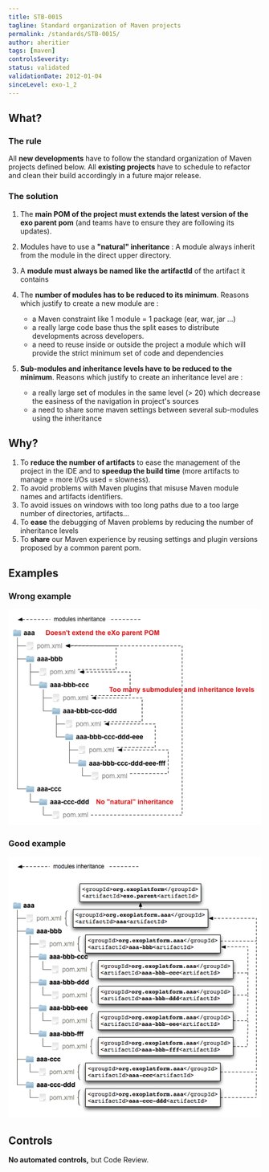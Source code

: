 ```yaml
---
title: STB-0015
tagline: Standard organization of Maven projects
permalink: /standards/STB-0015/
author: aheritier
tags: [maven]
controlsSeverity:
status: validated
validationDate: 2012-01-04
sinceLevel: exo-1_2
---
```


<a name="what"></a>
## What?

### <i class="fa fa-info-circle"></i> The rule

All **new developments** have to follow the standard organization of Maven projects defined below.
All **existing projects** have to schedule to refactor and clean their build accordingly in a future major release.

### <i class="fa fa-lightbulb-o"></i> The solution

1. The **main POM of the project must extends the latest version of the exo parent pom** (and teams have to ensure they are
following its updates).

2. Modules have to use a **"natural" inheritance** : A module always inherit from the module in the direct upper directory.

3. A **module must always be named like the artifactId** of the artifact it contains

4. The **number of modules has to be reduced to its minimum**. Reasons which justify to create a new module are :

    * a Maven constraint like 1 module = 1 package (ear, war, jar ...)
    * a really large code base thus the split eases to distribute developments across developers.
    * a need to reuse inside or outside the project a module which will provide the strict minimum set of code and dependencies

5. **Sub-modules and inheritance levels have to be reduced to the minimum**. Reasons which justify to create an inheritance level
 are :

    * a really large set of modules in the same level (> 20) which decrease the easiness of the navigation in project's sources
    * a need to share some maven settings between several sub-modules using the inheritance

<a name="why"></a>
## Why?

1. To **reduce the number of artifacts** to ease the management of the project in the IDE and to **speedup the build time** (more
artifacts to manage = more I/Os used = slowness).
1. To avoid problems with Maven plugins that misuse Maven module names and artifacts identifiers.
1. To avoid issues on windows with too long paths due to a too large number of directories, artifacts...
1. To **ease** the debugging of Maven problems by reducing the number of inheritance levels
1. To **share** our Maven experience by reusing settings and plugin versions proposed by a common parent pom.

<a name="examples"></a>
## Examples

<div class="panel panel-danger">
  <div class="panel-heading">
    <h3 class="panel-title"><i class="fa fa-thumbs-down pull-right"></i> Wrong example</h3>
  </div>
  <div class="panel-body">
<img src="/resources/standards/build/STB-0015-wrong.png"/>
  </div>
</div>


<div class="panel panel-success">
  <div class="panel-heading">
    <h3 class="panel-title"><i class="fa fa-thumbs-up pull-right"></i> Good example</h3>
  </div>
  <div class="panel-body">
<img src="/resources/standards/build/STB-0015-good.png"/>
  </div>
</div>


<a name="controls"></a>
## <i class="fa fa-shield"></i> Controls

<div class="alert alert-warning">
  <i class="fa fa-exclamation-triangle"></i> <strong>No automated controls,</strong> but Code Review.
</div>

